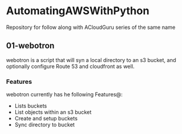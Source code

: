 # AutomatingAWSWithPython
Repository for follow along with ACloudGuru series of the same name

## 01-webotron

webotron is a script that will syn a local directory to an s3 bucket, and optionally configure Route 53 and cloudfront as well.

### Features

webotron currently has he following Features@:

- Lists buckets
- List objects within an s3 bucket
- Create and setup buckets
- Sync directory to bucket
